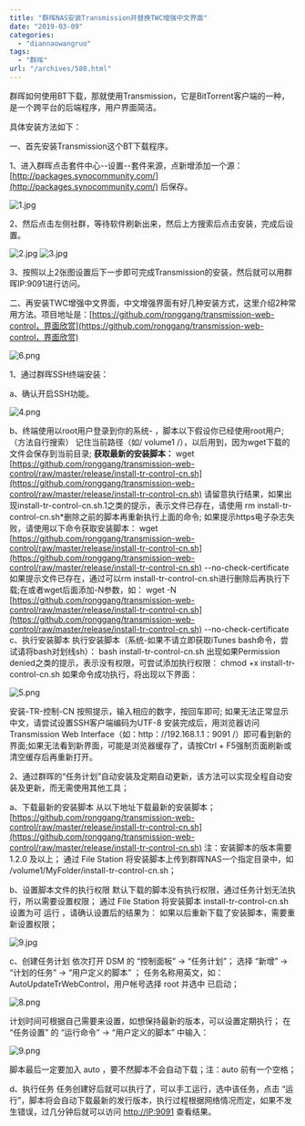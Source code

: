 ```yaml
---
title: "群晖NAS安装Transmission并替换TWC增强中文界面"
date: "2019-03-09"
categories: 
  - "diannaowangruo"
tags: 
  - "群晖"
url: "/archives/580.html"
---
```


群晖如何使用BT下载，那就使用Transmission，它是BitTorrent客户端的一种，是一个跨平台的后端程序，用户界面简洁。

具体安装方法如下：

一、首先安装Transmission这个BT下载程序。

1、进入群晖点击套件中心--设置--套件来源，点新增添加一个源：[](http://packages.synocommunity.com/)[http://packages.synocommunity.com/](http://packages.synocommunity.com/) 后保存。

![1.jpg](https://img-cloud.zhoujie218.top/wp-content/uploads/2019/03/thum-f3cc154123534420190309-2.jpg "点击查看原图")

2、然后点击左侧社群，等待软件刷新出来，然后上方搜索后点击安装，完成后设置。

![2.jpg](https://img-cloud.zhoujie218.top/wp-content/uploads/2019/03/thum-1560154123583220190309-2.jpg "点击查看原图") ![3.jpg](https://img-cloud.zhoujie218.top/wp-content/uploads/2019/03/thum-799b154123590320190309-2.jpg "点击查看原图")

3、按照以上2张图设置后下一步即可完成Transmission的安装，然后就可以用群晖IP:9091进行访问。

二、再安装TWC增强中文界面，中文增强界面有好几种安装方式，这里介绍2种常用方法。项目地址是：[](https://github.com/ronggang/transmission-web-control，界面欣赏)[https://github.com/ronggang/transmission-web-control，界面欣赏](https://github.com/ronggang/transmission-web-control，界面欣赏)

![6.png](https://img-cloud.zhoujie218.top/wp-content/uploads/2019/03/thum-f19c154123698720190309-2.png "点击查看原图")

1、通过群晖SSH终端安装：

a、确认开启SSH功能。

![4.png](https://img-cloud.zhoujie218.top/wp-content/uploads/2019/03/09dd154123654520190309-2.png "点击查看原图")

b、终端使用以root用户登录到你的系统- ，脚本以下假设你已经使用root用户;（方法自行搜索） 记住当前路径（如/ volume1 /），以后用到，因为wget下载的文件会保存到当前目录; **获取最新的安装脚本：** wget [](https://github.com/ronggang/transmission-web-control/raw/master/release/install-tr-control-cn.sh)[https://github.com/ronggang/transmission-web-control/raw/master/release/install-tr-control-cn.sh](https://github.com/ronggang/transmission-web-control/raw/master/release/install-tr-control-cn.sh) 请留意执行结果，如果出现install-tr-control-cn.sh.1之类的提示，表示文件已存在，请使用 rm install-tr-  control-cn.sh\*删除之前的脚本再重新执行上面的命令; 如果提示https电子杂志失败，请使用以下命令获取安装脚本： wget [](https://github.com/ronggang/transmission-web-control/raw/master/release/install-tr-control-cn.sh)[https://github.com/ronggang/transmission-web-control/raw/master/release/install-tr-control-cn.sh](https://github.com/ronggang/transmission-web-control/raw/master/release/install-tr-control-cn.sh) --no-check-certificate 如果提示文件已存在，通过可以rm install-tr-control-cn.sh进行删除后再执行下载;在或者wget后面添加-N参数，如： wget -N [](https://github.com/ronggang/transmission-web-control/raw/master/release/install-tr-control-cn.sh)[https://github.com/ronggang/transmission-web-control/raw/master/release/install-tr-control-cn.sh](https://github.com/ronggang/transmission-web-control/raw/master/release/install-tr-control-cn.sh) --no-check-certificate c、执行安装脚本 执行安装脚本（系统-如果不请立即获取iTunes bash命令，尝试请将bash对划线sh）： bash install-tr-control-cn.sh 出现如果Permission denied之类的提示，表示没有权限，可尝试添加执行权限： chmod +x install-tr-control-cn.sh 如果命令成功执行，将出现以下界面：

![5.png](https://img-cloud.zhoujie218.top/wp-content/uploads/2019/03/thum-8266154123678720190309-2.png "点击查看原图")

安装-TR-控制-CN 按照提示，输入相应的数字，按回车即可; 如果无法正常显示中文，请尝试设置SSH客户端编码为UTF-8 安装完成后，用浏览器访问Transmission Web Interface（如：http：//192.168.1.1：9091 /）即可看到新的界面;如果无法看到新界面，可能是浏览器缓存了，请按Ctrl + F5强制页面刷新或清空缓存后再重新打开。

2、通过群晖的“任务计划”自动安装及定期自动更新，该方法可以实现全程自动安装及更新，而无需使用其他工具；

a、下载最新的安装脚本 从以下地址下载最新的安装脚本； [](https://github.com/ronggang/transmission-web-control/raw/master/release/install-tr-control-cn.sh)[https://github.com/ronggang/transmission-web-control/raw/master/release/install-tr-control-cn.sh](https://github.com/ronggang/transmission-web-control/raw/master/release/install-tr-control-cn.sh) 注：安装脚本的版本需要 1.2.0 及以上； 通过 File Station 将安装脚本上传到群晖NAS一个指定目录中，如 /volume1/MyFolder/install-tr-control-cn.sh；

b、设置脚本文件的执行权限 默认下载的脚本没有执行权限，通过任务计划无法执行，所以需要设置权限； 通过 File Station 将安装脚本 install-tr-control-cn.sh 设置为可 运行 ，请确认设置后的结果为： 如果以后重新下载了安装脚本，需要重新设置权限；

![9.jpg](https://img-cloud.zhoujie218.top/wp-content/uploads/2019/03/thum-30e6154123774320190309-2.jpg "点击查看原图")

c、创建任务计划 依次打开 DSM 的 “控制面板” -> “任务计划”； 选择 “新增” -> “计划的任务” -> “用户定义的脚本” ； 任务名称用英文，如：AutoUpdateTrWebControl，用户帐号选择 root 并选中 已启动；

![8.png](https://img-cloud.zhoujie218.top/wp-content/uploads/2019/03/thum-602e154123735720190309-2.png "点击查看原图")

计划时间可根据自己需要来设置，如想保持最新的版本，可以设置定期执行； 在 “任务设置” 的 “运行命令” -> “用户定义的脚本” 中输入：

![9.png](https://img-cloud.zhoujie218.top/wp-content/uploads/2019/03/thum-7afb154123735720190309-2.png "点击查看原图")

脚本最后一定要加入 auto ，要不然脚本不会自动下载；注：auto 前有一个空格；

d、执行任务 任务创建好后就可以执行了，可以手工运行，选中该任务，点击 “运行”，脚本将会自动下载最新的发行版本，执行过程根据网络情况而定，如果不发生错误，过几分钟后就可以访问 [](http://IP:9091)[http://IP:9091](http://IP:9091) 查看结果。

